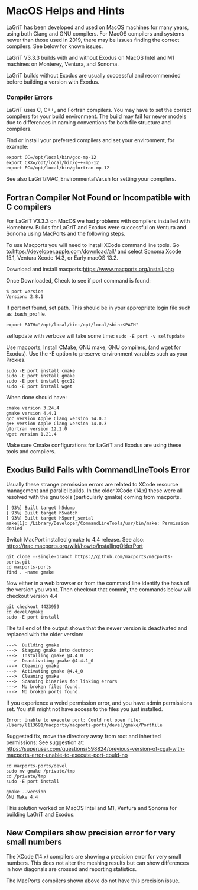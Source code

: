 # MacOS Helps and Hints

LaGriT has been developed and used on MacOS machines for many years, using both Clang and GNU compilers.
For MacOS compilers and systems newer than those used in 2019, there may be issues finding the correct compilers.
See below for known issues.

LaGriT V3.3.3 builds with and without Exodus on MacOS Intel and M1 machines on Monterey, Ventura, and Sonoma.

LaGriT builds without Exodus are usually successful and recommended before building a version with Exodus.

### Compiler Errors

LaGriT uses C, C++, and Fortran compilers. You may have to set the correct compilers for your build environment. The build may fail for newer models due to differences in naming conventions for both file structure and compilers. 

Find or install your preferred compilers and set your environment, for example:

```
export CC=/opt/local/bin/gcc-mp-12
export CXX=/opt/local/bin/g++-mp-12
export FC=/opt/local/bin/gfortran-mp-12
```

See also LaGriT/MAC_EnvironmentalVar.sh for setting your compilers.


## Fortran Compiler Not Found or Incompatible with C compilers

For LaGriT V3.3.3 on MacOS we had problems with compilers installed with Homebrew. Builds for LaGriT and Exodus were successful on Ventura and Sonoma using MacPorts and the following steps.

To use Macports you will need to install XCode command line tools.
Go to:https://developer.apple.com/download/all/ and select Sonoma Xcode 15.1, Ventura Xcode 14.3, or Early macOS 13.2.

Download and install macports:https://www.macports.org/install.php

Once Downloaded, Check to see if port command is found:
```
% port version
Version: 2.8.1
``` 

If port not found, set path. This should be in your appropriate login file such as .bash_profile.

```
export PATH="/opt/local/bin:/opt/local/sbin:$PATH"
```

selfupdate with verbose will take some time:
```sudo -E port -v selfupdate```

Use macports, Install CMake, GNU make, GNU compilers, (and wget for Exodus). Use the -E option to preserve environment varables such as your Proxies.

```
sudo -E port install cmake
sudo -E port install gmake
sudo -E port install gcc12
sudo -E port install wget
```

When done should have:

```
cmake version 3.24.4
gmake version 4.4.1
gcc version Apple Clang version 14.0.3
g++ version Apple Clang version 14.0.3
gfortran version 12.2.0
wget version 1.21.4
```

Make sure Cmake configurations for LaGriT and Exodus are using these tools and compilers.


 
## Exodus Build Fails with CommandLineTools Error

Usually these strange permission errors are related to XCode resource management and parallel builds.   In the older XCode (14.x) these were all resolved with the gnu tools (particularly gmake) coming from macports. 

```
[ 93%] Built target h5dump
[ 93%] Built target h5watch
[ 93%] Built target h5perf_serial
make[1]: /Library/Developer/CommandLineTools/usr/bin/make: Permission denied
```


Switch MacPort installed gmake to 4.4 release.
See also: https://trac.macports.org/wiki/howto/InstallingOlderPort

```
git clone --single-branch https://github.com/macports/macports-ports.git
cd macports-ports
find . -name gmake
```

Now either in a web browser or from the command line identify the hash of the version you want.
Then checkout that commit, the commands below will checkout version 4.4

```
git checkout 4423959
cd devel/gmake
sudo -E port install
```

The tail end of the output shows that the newer version is deactivated and replaced with the older version:
```
--->  Building gmake
--->  Staging gmake into destroot
--->  Installing gmake @4.4_0
--->  Deactivating gmake @4.4.1_0
--->  Cleaning gmake
--->  Activating gmake @4.4_0
--->  Cleaning gmake
--->  Scanning binaries for linking errors
--->  No broken files found.
--->  No broken ports found.
```


If you experience a weird permission error, and you have admin permissions set. You still might not have access to the files you just installed. 

```
Error: Unable to execute port: Could not open file: /Users/l113691/macports/macports-ports/devel/gmake/Portfile
```

Suggested fix, move the directory away from root and inherited permissions:
See suggestion at: https://superuser.com/questions/598824/previous-version-of-cgal-with-macports-error-unable-to-execute-port-could-no

```
cd macports-ports/devel
sudo mv gmake /private/tmp
cd /private/tmp
sudo -E port install
```

```
gmake --version
GNU Make 4.4
```

This solution worked on MacOS Intel and M1, Ventura and Sonoma for building LaGriT and Exodus.

## New Compilers show precision error for very small numbers

The XCode (14.x) compilers are showing a precision error for very small numbers.
This does not alter the meshing results but can show differences in how diagonals are crossed and reporting statistics.


The MacPorts compilers shown above do not have this precision issue.









